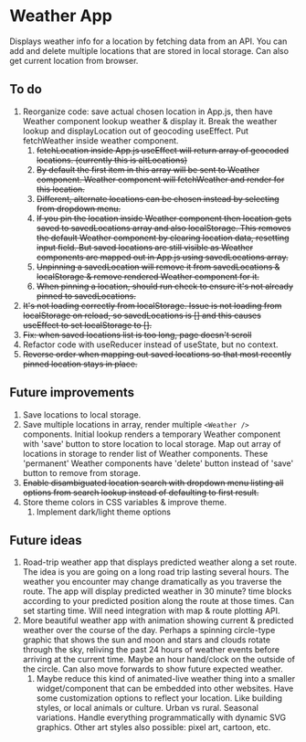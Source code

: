 # Weather App

Displays weather info for a location by fetching data from an API. You can add and delete multiple locations that are stored in local storage. Can also get current location from browser.

## To do

1. Reorganize code: save actual chosen location in App.js, then have Weather component lookup weather & display it. Break the weather lookup and displayLocation out of geocoding useEffect. Put fetchWeather inside weather component.
   1. ~~fetchLocation inside App.js useEffect will return array of geocoded locations. (currently this is altLocations)~~
   2. ~~By default the first item in this array will be sent to Weather component. Weather component will fetchWeather and render for this location.~~
   3. ~~Different, alternate locations can be chosen instead by selecting from dropdown menu.~~
   4. ~~If you pin the location inside Weather component then location gets saved to savedLocations array and also localStorage. This removes the default Weather component by clearing location data, resetting input field. But saved locations are still visible as Weather components are mapped out in App.js using savedLocations array.~~
   5. ~~Unpinning a savedLocation will remove it from savedLocations & localStorage & remove rendered Weather component for it.~~
   6. ~~When pinning a location, should run check to ensure it's not already pinned to savedLocations.~~
2. ~~It's not loading correctly from localStorage. Issue is not loading from localStorage on reload, so savedLocations is [] and this causes useEffect to set localStorage to [].~~
3. ~~Fix: when saved locations list is too long, page doesn't scroll~~
4. Refactor code with useReducer instead of useState, but no context.
5. ~~Reverse order when mapping out saved locations so that most recently pinned location stays in place.~~

## Future improvements

1. Save locations to local storage.
2. Save multiple locations in array, render multiple `<Weather />` components. Initial lookup renders a temporary Weather component with 'save' button to store location to local storage. Map out array of locations in storage to render list of Weather components. These 'permanent' Weather components have 'delete' button instead of 'save' button to remove from storage.
3. ~~Enable disambiguated location search with dropdown menu listing all options from search lookup instead of defaulting to first result.~~
4. Store theme colors in CSS variables & improve theme.
   1. Implement dark/light theme options

## Future ideas

1. Road-trip weather app that displays predicted weather along a set route. The idea is you are going on a long road trip lasting several hours. The weather you encounter may change dramatically as you traverse the route. The app will display predicted weather in 30 minute? time blocks according to your predicted position along the route at those times. Can set starting time. Will need integration with map & route plotting API.
2. More beautiful weather app with animation showing current & predicted weather over the course of the day. Perhaps a spinning circle-type graphic that shows the sun and moon and stars and clouds rotate through the sky, reliving the past 24 hours of weather events before arriving at the current time. Maybe an hour hand/clock on the outside of the circle. Can also move forwards to show future expected weather.
   1. Maybe reduce this kind of animated-live weather thing into a smaller widget/component that can be embedded into other websites. Have some customization options to reflect your location. Like building styles, or local animals or culture. Urban vs rural. Seasonal variations. Handle everything programmatically with dynamic SVG graphics. Other art styles also possible: pixel art, cartoon, etc.
